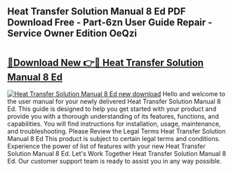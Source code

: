 ## Heat Transfer Solution Manual 8 Ed PDF Download Free - Part-6zn User Guide Repair - Service Owner Edition OeQzi

# <h2><a href="http://bc56406.oget.top/?id=Heat+Transfer+Solution+Manual+8+Ed">🔗Download New 👉🔴 Heat Transfer Solution Manual 8 Ed</a></h2>

[![Heat Transfer Solution Manual 8 Ed new download](https://i.imgur.com/5g1atiW.png)](http://bc56406.oget.top/?id=Heat+Transfer+Solution+Manual+8+Ed)
Hello and welcome to the user manual for your newly delivered Heat Transfer Solution Manual 8 Ed. This guide is designed to help you get started with your product and provide you with a thorough understanding of its features, functions, and capabilities. You will find instructions for installation, usage, maintenance, and troubleshooting. Please Review the Legal Terms Heat Transfer Solution Manual 8 Ed This product is subject to certain legal terms and conditions. Experience the power of list of features with your new Heat Transfer Solution Manual 8 Ed. Let's Work Together Heat Transfer Solution Manual 8 Ed. Our customer support team is ready to assist you in any way possible.
